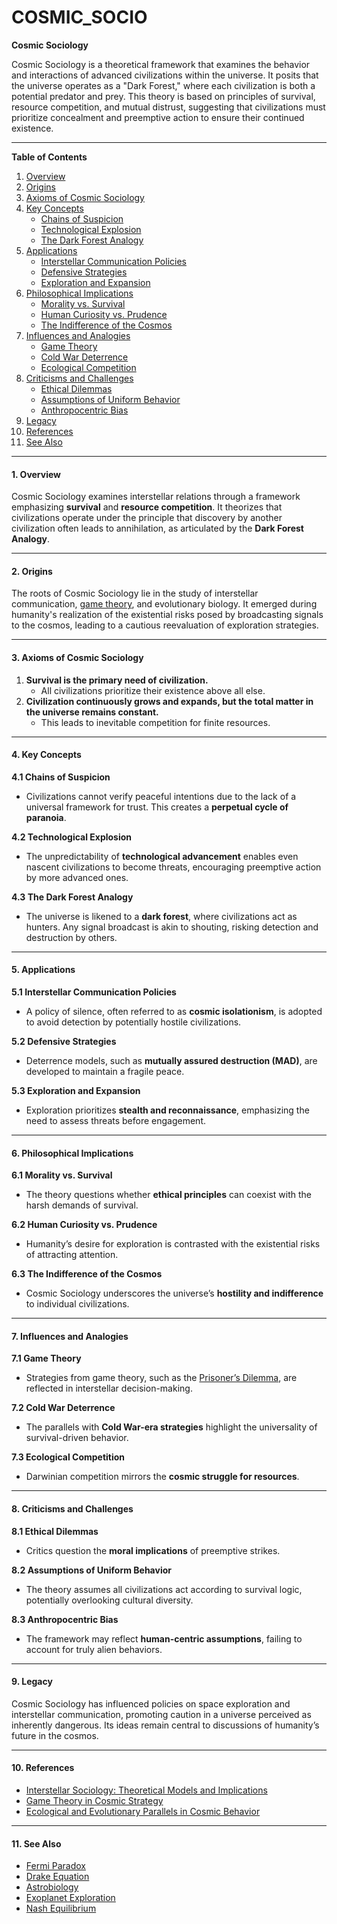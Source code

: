 # COSMIC\_SOCIO

**Cosmic Sociology**

Cosmic Sociology is a theoretical framework that examines the behavior and interactions of advanced civilizations within the universe. It posits that the universe operates as a "Dark Forest," where each civilization is both a potential predator and prey. This theory is based on principles of survival, resource competition, and mutual distrust, suggesting that civilizations must prioritize concealment and preemptive action to ensure their continued existence.

***

**Table of Contents**

1. [Overview](cosmic_socio.md#1-overview)
2. [Origins](cosmic_socio.md#2-origins)
3. [Axioms of Cosmic Sociology](cosmic_socio.md#3-axioms-of-cosmic-sociology)
4. [Key Concepts](cosmic_socio.md#4-key-concepts)
   * [Chains of Suspicion](cosmic_socio.md#41-chains-of-suspicion)
   * [Technological Explosion](cosmic_socio.md#42-technological-explosion)
   * [The Dark Forest Analogy](cosmic_socio.md#43-the-dark-forest-analogy)
5. [Applications](cosmic_socio.md#5-applications)
   * [Interstellar Communication Policies](cosmic_socio.md#51-interstellar-communication-policies)
   * [Defensive Strategies](cosmic_socio.md#52-defensive-strategies)
   * [Exploration and Expansion](cosmic_socio.md#53-exploration-and-expansion)
6. [Philosophical Implications](cosmic_socio.md#6-philosophical-implications)
   * [Morality vs. Survival](cosmic_socio.md#61-morality-vs-survival)
   * [Human Curiosity vs. Prudence](cosmic_socio.md#62-human-curiosity-vs-prudence)
   * [The Indifference of the Cosmos](cosmic_socio.md#63-the-indifference-of-the-cosmos)
7. [Influences and Analogies](cosmic_socio.md#7-influences-and-analogies)
   * [Game Theory](cosmic_socio.md#71-game-theory)
   * [Cold War Deterrence](cosmic_socio.md#72-cold-war-deterrence)
   * [Ecological Competition](cosmic_socio.md#73-ecological-competition)
8. [Criticisms and Challenges](cosmic_socio.md#8-criticisms-and-challenges)
   * [Ethical Dilemmas](cosmic_socio.md#81-ethical-dilemmas)
   * [Assumptions of Uniform Behavior](cosmic_socio.md#82-assumptions-of-uniform-behavior)
   * [Anthropocentric Bias](cosmic_socio.md#83-anthropocentric-bias)
9. [Legacy](cosmic_socio.md#9-legacy)
10. [References](cosmic_socio.md#10-references)
11. [See Also](cosmic_socio.md#11-see-also)

***

#### 1. Overview

Cosmic Sociology examines interstellar relations through a framework emphasizing **survival** and **resource competition**. It theorizes that civilizations operate under the principle that discovery by another civilization often leads to annihilation, as articulated by the **Dark Forest Analogy**.

***

#### 2. Origins

The roots of Cosmic Sociology lie in the study of interstellar communication, [game theory](society.md), and evolutionary biology. It emerged during humanity's realization of the existential risks posed by broadcasting signals to the cosmos, leading to a cautious reevaluation of exploration strategies.

***

#### 3. Axioms of Cosmic Sociology

1. **Survival is the primary need of civilization.**
   * All civilizations prioritize their existence above all else.
2. **Civilization continuously grows and expands, but the total matter in the universe remains constant.**
   * This leads to inevitable competition for finite resources.

***

#### 4. Key Concepts

**4.1 Chains of Suspicion**

* Civilizations cannot verify peaceful intentions due to the lack of a universal framework for trust. This creates a **perpetual cycle of paranoia**.

**4.2 Technological Explosion**

* The unpredictability of **technological advancement** enables even nascent civilizations to become threats, encouraging preemptive action by more advanced ones.

**4.3 The Dark Forest Analogy**

* The universe is likened to a **dark forest**, where civilizations act as hunters. Any signal broadcast is akin to shouting, risking detection and destruction by others.

***

#### 5. Applications

**5.1 Interstellar Communication Policies**

* A policy of silence, often referred to as **cosmic isolationism**, is adopted to avoid detection by potentially hostile civilizations.

**5.2 Defensive Strategies**

* Deterrence models, such as **mutually assured destruction (MAD)**, are developed to maintain a fragile peace.

**5.3 Exploration and Expansion**

* Exploration prioritizes **stealth and reconnaissance**, emphasizing the need to assess threats before engagement.

***

#### 6. Philosophical Implications

**6.1 Morality vs. Survival**

* The theory questions whether **ethical principles** can coexist with the harsh demands of survival.

**6.2 Human Curiosity vs. Prudence**

* Humanity’s desire for exploration is contrasted with the existential risks of attracting attention.

**6.3 The Indifference of the Cosmos**

* Cosmic Sociology underscores the universe’s **hostility and indifference** to individual civilizations.

***

#### 7. Influences and Analogies

**7.1 Game Theory**

* Strategies from game theory, such as the [Prisoner’s Dilemma](broken-reference), are reflected in interstellar decision-making.

**7.2 Cold War Deterrence**

* The parallels with **Cold War-era strategies** highlight the universality of survival-driven behavior.

**7.3 Ecological Competition**

* Darwinian competition mirrors the **cosmic struggle for resources**.

***

#### 8. Criticisms and Challenges

**8.1 Ethical Dilemmas**

* Critics question the **moral implications** of preemptive strikes.

**8.2 Assumptions of Uniform Behavior**

* The theory assumes all civilizations act according to survival logic, potentially overlooking cultural diversity.

**8.3 Anthropocentric Bias**

* The framework may reflect **human-centric assumptions**, failing to account for truly alien behaviors.

***

#### 9. Legacy

Cosmic Sociology has influenced policies on space exploration and interstellar communication, promoting caution in a universe perceived as inherently dangerous. Its ideas remain central to discussions of humanity’s future in the cosmos.

***

#### 10. References

* [Interstellar Sociology: Theoretical Models and Implications](uap.md)
* [Game Theory in Cosmic Strategy](socioeconomic_mobility.md)
* [Ecological and Evolutionary Parallels in Cosmic Behavior](ECOLOGICAL_PARALLELS.md)

***

#### 11. See Also

* [Fermi Paradox](social_media_metadata.md)
* [Drake Equation](resource_markets.md)
* [Astrobiology](https://en.wikipedia.org/wiki/Astrobiology)
* [Exoplanet Exploration](https://exoplanets.nasa.gov/)
* [Nash Equilibrium](../technology/ai_autopilot.md)
